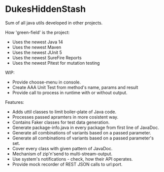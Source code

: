 # DukesHiddenStash
Sum of all java utils developed in other projects.

How 'green-field' is the project:
- Uses the newest Java 14
- Uses the newest Maven
- Uses the newest JUnit 5
- Uses the newest SureFire Reports
- Uses the newest Pitest for mutation testing

WIP:
- Provide choose-menu in console.
- Create AAA Unit Test from method's name, params and result
- Provide call to process in runtime with or without output.

Features:
- Adds uttil classes to limit boiler-plate of Java code.
- Processes passed apramters in more cosistent way.
- Contains Faker classes for test data generation.
- Generate package-info.java in every package from first line of JavaDoc.
- Generate all combinations of variants based on a passed parameter.
- Generate all combinations of variants based on a passed parameter's set.
- Cover every class with given pattern of JavaDoc.
- Mechanism of zip'n'send to multi-stream-output.
- Use system's notifications - check, how their API operates.
- Provide mock recorder of REST JSON calls to url:port.
